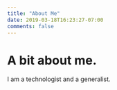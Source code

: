 ```yaml
---
title: "About Me"
date: 2019-03-18T16:23:27-07:00
comments: false
---
```


# A bit about me.

I am a technologist and a generalist. 
